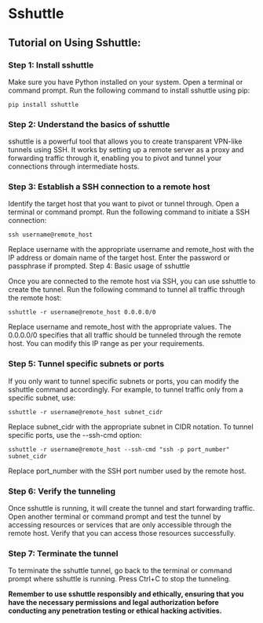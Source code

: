 # Sshuttle 

## Tutorial on Using Sshuttle:

### Step 1: Install sshuttle

Make sure you have Python installed on your system.
Open a terminal or command prompt.
Run the following command to install sshuttle using pip:

```
pip install sshuttle
```

### Step 2: Understand the basics of sshuttle

sshuttle is a powerful tool that allows you to create transparent VPN-like tunnels using SSH.
It works by setting up a remote server as a proxy and forwarding traffic through it, enabling you to pivot and tunnel your connections through intermediate hosts.

### Step 3: Establish a SSH connection to a remote host

Identify the target host that you want to pivot or tunnel through.
Open a terminal or command prompt.
Run the following command to initiate a SSH connection:

```
ssh username@remote_host
```

Replace username with the appropriate username and remote_host with the IP address or domain name of the target host.
Enter the password or passphrase if prompted.
Step 4: Basic usage of sshuttle

Once you are connected to the remote host via SSH, you can use sshuttle to create the tunnel.
Run the following command to tunnel all traffic through the remote host:

```
sshuttle -r username@remote_host 0.0.0.0/0
```
Replace username and remote_host with the appropriate values.
The 0.0.0.0/0 specifies that all traffic should be tunneled through the remote host. You can modify this IP range as per your requirements.

### Step 5: Tunnel specific subnets or ports

If you only want to tunnel specific subnets or ports, you can modify the sshuttle command accordingly.
For example, to tunnel traffic only from a specific subnet, use:

```
sshuttle -r username@remote_host subnet_cidr
```
Replace subnet_cidr with the appropriate subnet in CIDR notation.
To tunnel specific ports, use the --ssh-cmd option:

```
sshuttle -r username@remote_host --ssh-cmd "ssh -p port_number" subnet_cidr
```
Replace port_number with the SSH port number used by the remote host.

### Step 6: Verify the tunneling

Once sshuttle is running, it will create the tunnel and start forwarding traffic.
Open another terminal or command prompt and test the tunnel by accessing resources or services that are only accessible through the remote host.
Verify that you can access those resources successfully.

### Step 7: Terminate the tunnel

To terminate the sshuttle tunnel, go back to the terminal or command prompt where sshuttle is running.
Press Ctrl+C to stop the tunneling.

**Remember to use sshuttle responsibly and ethically, ensuring that you have the necessary permissions and legal authorization before conducting any penetration testing or ethical hacking activities.**